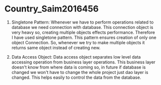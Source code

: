 # Country_Saim2016456

1. Singletone Pattern:
Whenever we have to perform operations related to database we need connection with database. This connection object is very heavy so,  creating multiple objects effects performance. Therefore I have used singletone pattern. This pattern ensures creation of only one 
object Connection. So, whenever we try to make multiple objects it returns same object instead of creating new.
  
2. Data Access Object:
Data access object separates low level data accessing operation from business layer operations. This business layer doesn't know from where data is coming so, in future if database is changed we won't have to change the whole project just dao layer is changed. This
helps easily to control the data from the database.
